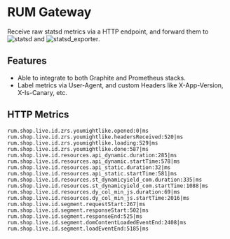 # RUM Gateway

Receive raw statsd metrics via a HTTP endpoint, and forward them to ![statsd](https://github.com/etsy/statsd) and ![statsd_exporter](https://github.com/prometheus/statsd_exporter).

## Features

- Able to integrate to both Graphite and Prometheus stacks.
- Label metrics via User-Agent, and custom Headers like X-App-Version, X-Is-Canary, etc.

## HTTP Metrics

```
rum.shop.live.id.zrs.youmightlike.opened:0|ms
rum.shop.live.id.zrs.youmightlike.headersReceived:520|ms
rum.shop.live.id.zrs.youmightlike.loading:529|ms
rum.shop.live.id.zrs.youmightlike.done:587|ms
rum.shop.live.id.resources.api_dynamic.duration:285|ms
rum.shop.live.id.resources.api_dynamic.startTime:578|ms
rum.shop.live.id.resources.api_static.duration:32|ms
rum.shop.live.id.resources.api_static.startTime:581|ms
rum.shop.live.id.resources.st_dynamicyield_com.duration:335|ms
rum.shop.live.id.resources.st_dynamicyield_com.startTime:1088|ms
rum.shop.live.id.resources.dy_col_min_js.duration:69|ms
rum.shop.live.id.resources.dy_col_min_js.startTime:2016|ms
rum.shop.live.id.segment.requestStart:267|ms
rum.shop.live.id.segment.responseStart:502|ms
rum.shop.live.id.segment.responseEnd:525|ms
rum.shop.live.id.segment.domContentLoadedEventEnd:2408|ms
rum.shop.live.id.segment.loadEventEnd:5185|ms
```
